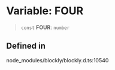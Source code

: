 # Variable: FOUR

> `const` **FOUR**: `number`

## Defined in

node_modules/blockly/blockly.d.ts:10540
